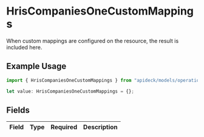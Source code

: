 # HrisCompaniesOneCustomMappings

When custom mappings are configured on the resource, the result is included here.

## Example Usage

```typescript
import { HrisCompaniesOneCustomMappings } from "apideck/models/operations";

let value: HrisCompaniesOneCustomMappings = {};
```

## Fields

| Field       | Type        | Required    | Description |
| ----------- | ----------- | ----------- | ----------- |